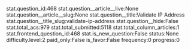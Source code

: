 stat.question_id:468
stat.question__article__live:None
stat.question__article__slug:None
stat.question__title:Validate IP Address
stat.question__title_slug:validate-ip-address
stat.question__hide:False
stat.total_acs:979
stat.total_submitted:5118
stat.total_column_articles:1
stat.frontend_question_id:468
stat.is_new_question:False
status:None
difficulty.level:2
paid_only:False
is_favor:False
frequency:0
progress:0
